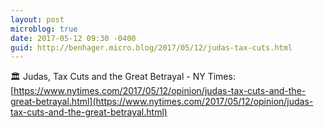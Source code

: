 ```yaml
---
layout: post
microblog: true
date: 2017-05-12 09:30 -0400
guid: http://benhager.micro.blog/2017/05/12/judas-tax-cuts.html
---
```

🏛 Judas, Tax Cuts and the Great Betrayal - NY Times: [https://www.nytimes.com/2017/05/12/opinion/judas-tax-cuts-and-the-great-betrayal.html](https://www.nytimes.com/2017/05/12/opinion/judas-tax-cuts-and-the-great-betrayal.html)
